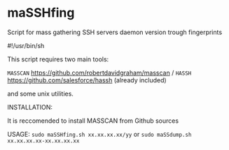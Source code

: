 # maSSHfing
Script for mass gathering SSH servers daemon version trough fingerprints



#!/usr/bin/sh

This script requires two main tools:

`MASSCAN` https://github.com/robertdavidgraham/masscan /
`HASSH` https://github.com/salesforce/hassh (already included)

and some unix utilities.

INSTALLATION:

It is reccomended to install MASSCAN from Github sources




USAGE: `sudo maSSHfing.sh xx.xx.xx.xx/yy` or `sudo maSSdump.sh xx.xx.xx.xx-xx.xx.xx.xx` 


